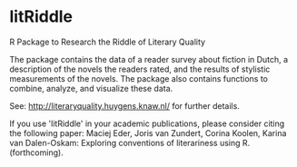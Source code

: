 litRiddle
=========

R Package to Research the Riddle of Literary Quality

The package contains the data of a reader survey about fiction in Dutch, a description of the novels the readers rated, and the results of stylistic measurements of the novels. The package also contains functions to combine, analyze, and visualize these data.

See:
http://literaryquality.huygens.knaw.nl/
for further details.

If you use 'litRiddle' in your academic publications, please consider citing the following paper: Maciej Eder, Joris van Zundert, Corina Koolen, Karina van Dalen-Oskam: Exploring conventions of literariness using R. (forthcoming).

